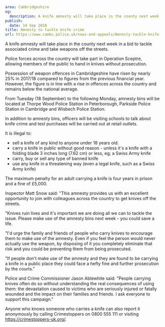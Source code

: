 ```yaml
area: Cambridgeshire
og:
  description: A knife amnesty will take place in the county next week in a bid to tackle associated crime and take weapons off the streets.
publish:
  date: 14 Sep 2018
title: Amnesty to tackle knife crime
url: https://www.cambs.police.uk/news-and-appeals/Amnesty-tackle-knife-crime-14092018
```

A knife amnesty will take place in the county next week in a bid to tackle associated crime and take weapons off the streets.

Police forces across the country will take part in Operation Sceptre, allowing members of the public to hand in knives without prosecution.

Possession of weapon offences in Cambridgeshire have risen by nearly 25% in 2017/18 compared to figures from the previous financial year. However, the figure is in line with a rise in offences across the country and remains below the national average.

From Tuesday (18 September) to the following Monday, amnesty bins will be located at Thorpe Wood Police Station in Peterborough, Parkside Police Station in Cambridge and Wisbech Police Station.

In addition to amnesty bins, officers will be visiting schools to talk about knife crime and test purchases will be carried out at retail outlets.

It is illegal to:

 * sell a knife of any kind to anyone under 18 years old.
 * carry a knife in public without good reason - unless it's a knife with a folding blade 3 inches long (7.62 cm) or less, eg; a Swiss Army knife
 * carry, buy or sell any type of banned knife
 * use any knife in a threatening way (even a legal knife, such as a Swiss Army knife)

The maximum penalty for an adult carrying a knife is four years in prison and a fine of £5,000.

Inspector Matt Snow said: "This amnesty provides us with an excellent opportunity to join with colleagues across the country to get knives off the streets.

"Knives ruin lives and it's important we are doing all we can to tackle the issue. Please make use of the amnesty bins next week - you could save a life.

"I'd urge the family and friends of people who carry knives to encourage them to make use of the amnesty. Even if you feel the person would never actually use the weapon, by disposing of it you completely eliminate that risk and you could be preventing them from being prosecuted.

"If people don't make use of the amnesty and they are found to be carrying a knife in a public place they could face a hefty fine and further prosecution by the courts."

Police and Crime Commissioner Jason Ablewhite said: "People carrying knives often do so without understanding the real consequences of using them: the devastation caused to victims who are seriously injured or fatally wounded and the impact on their families and friends. I ask everyone to support this campaign."

Anyone who knows someone who carries a knife can also report it anonymously by calling Crimestoppers on 0800 555 111 or visiting https://crimestoppers-uk.org/.
